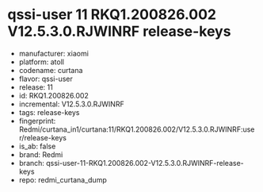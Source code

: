 # qssi-user 11 RKQ1.200826.002 V12.5.3.0.RJWINRF release-keys
- manufacturer: xiaomi
- platform: atoll
- codename: curtana
- flavor: qssi-user
- release: 11
- id: RKQ1.200826.002
- incremental: V12.5.3.0.RJWINRF
- tags: release-keys
- fingerprint: Redmi/curtana_in1/curtana:11/RKQ1.200826.002/V12.5.3.0.RJWINRF:user/release-keys
- is_ab: false
- brand: Redmi
- branch: qssi-user-11-RKQ1.200826.002-V12.5.3.0.RJWINRF-release-keys
- repo: redmi_curtana_dump
